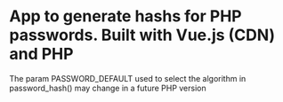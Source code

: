 # App to generate hashs for PHP passwords. Built with Vue.js (CDN) and PHP

The param PASSWORD_DEFAULT used to select the algorithm in password_hash() may change in a future PHP version  

